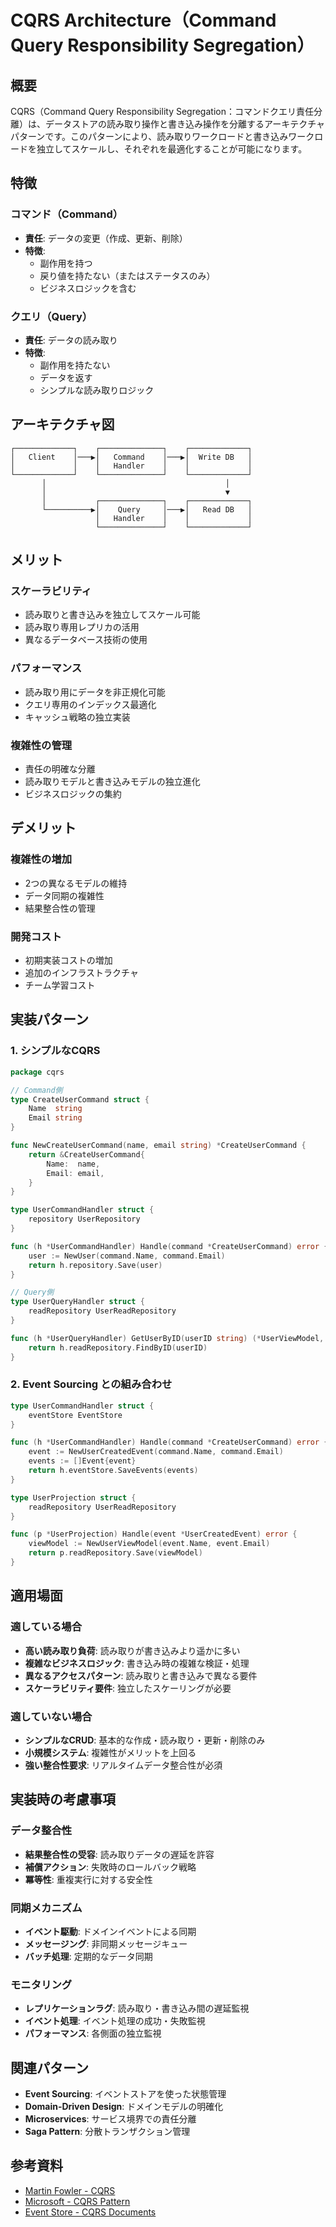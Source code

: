 # CQRS Architecture（Command Query Responsibility Segregation）

## 概要
CQRS（Command Query Responsibility Segregation：コマンドクエリ責任分離）は、データストアの読み取り操作と書き込み操作を分離するアーキテクチャパターンです。このパターンにより、読み取りワークロードと書き込みワークロードを独立してスケールし、それぞれを最適化することが可能になります。

## 特徴

### コマンド（Command）
- **責任**: データの変更（作成、更新、削除）
- **特徴**: 
  - 副作用を持つ
  - 戻り値を持たない（またはステータスのみ）
  - ビジネスロジックを含む

### クエリ（Query）
- **責任**: データの読み取り
- **特徴**:
  - 副作用を持たない
  - データを返す
  - シンプルな読み取りロジック

## アーキテクチャ図

```
┌─────────────┐    ┌──────────────┐    ┌─────────────┐
│   Client    │───▶│   Command    │───▶│  Write DB   │
│             │    │   Handler    │    │             │
└─────────────┘    └──────────────┘    └─────────────┘
       │                                        │
       │                                        ▼
       │           ┌──────────────┐    ┌─────────────┐
       └──────────▶│    Query     │───▶│   Read DB   │
                   │   Handler    │    │             │
                   └──────────────┘    └─────────────┘
```

## メリット

### スケーラビリティ
- 読み取りと書き込みを独立してスケール可能
- 読み取り専用レプリカの活用
- 異なるデータベース技術の使用

### パフォーマンス
- 読み取り用にデータを非正規化可能
- クエリ専用のインデックス最適化
- キャッシュ戦略の独立実装

### 複雑性の管理
- 責任の明確な分離
- 読み取りモデルと書き込みモデルの独立進化
- ビジネスロジックの集約

## デメリット

### 複雑性の増加
- 2つの異なるモデルの維持
- データ同期の複雑性
- 結果整合性の管理

### 開発コスト
- 初期実装コストの増加
- 追加のインフラストラクチャ
- チーム学習コスト

## 実装パターン

### 1. シンプルなCQRS
```go
package cqrs

// Command側
type CreateUserCommand struct {
    Name  string
    Email string
}

func NewCreateUserCommand(name, email string) *CreateUserCommand {
    return &CreateUserCommand{
        Name:  name,
        Email: email,
    }
}

type UserCommandHandler struct {
    repository UserRepository
}

func (h *UserCommandHandler) Handle(command *CreateUserCommand) error {
    user := NewUser(command.Name, command.Email)
    return h.repository.Save(user)
}

// Query側
type UserQueryHandler struct {
    readRepository UserReadRepository
}

func (h *UserQueryHandler) GetUserByID(userID string) (*UserViewModel, error) {
    return h.readRepository.FindByID(userID)
}
```

### 2. Event Sourcing との組み合わせ
```go
type UserCommandHandler struct {
    eventStore EventStore
}

func (h *UserCommandHandler) Handle(command *CreateUserCommand) error {
    event := NewUserCreatedEvent(command.Name, command.Email)
    events := []Event{event}
    return h.eventStore.SaveEvents(events)
}

type UserProjection struct {
    readRepository UserReadRepository
}

func (p *UserProjection) Handle(event *UserCreatedEvent) error {
    viewModel := NewUserViewModel(event.Name, event.Email)
    return p.readRepository.Save(viewModel)
}
```

## 適用場面

### 適している場合
- **高い読み取り負荷**: 読み取りが書き込みより遥かに多い
- **複雑なビジネスロジック**: 書き込み時の複雑な検証・処理
- **異なるアクセスパターン**: 読み取りと書き込みで異なる要件
- **スケーラビリティ要件**: 独立したスケーリングが必要

### 適していない場合
- **シンプルなCRUD**: 基本的な作成・読み取り・更新・削除のみ
- **小規模システム**: 複雑性がメリットを上回る
- **強い整合性要求**: リアルタイムデータ整合性が必須

## 実装時の考慮事項

### データ整合性
- **結果整合性の受容**: 読み取りデータの遅延を許容
- **補償アクション**: 失敗時のロールバック戦略
- **冪等性**: 重複実行に対する安全性

### 同期メカニズム
- **イベント駆動**: ドメインイベントによる同期
- **メッセージング**: 非同期メッセージキュー
- **バッチ処理**: 定期的なデータ同期

### モニタリング
- **レプリケーションラグ**: 読み取り・書き込み間の遅延監視
- **イベント処理**: イベント処理の成功・失敗監視
- **パフォーマンス**: 各側面の独立監視

## 関連パターン
- **Event Sourcing**: イベントストアを使った状態管理
- **Domain-Driven Design**: ドメインモデルの明確化
- **Microservices**: サービス境界での責任分離
- **Saga Pattern**: 分散トランザクション管理

## 参考資料
- [Martin Fowler - CQRS](https://martinfowler.com/bliki/CQRS.html)
- [Microsoft - CQRS Pattern](https://docs.microsoft.com/en-us/azure/architecture/patterns/cqrs)
- [Event Store - CQRS Documents](https://eventstore.com/docs/event-sourcing-basics/cqrs)
